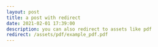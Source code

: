```yaml
---
layout: post
title: a post with redirect
date: 2021-02-01 17:39:00
description: you can also redirect to assets like pdf
redirect: /assets/pdf/example_pdf.pdf
---
```

